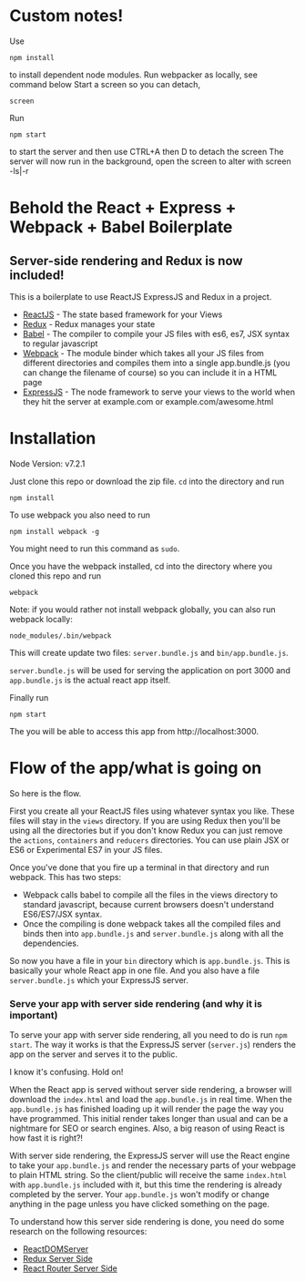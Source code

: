 # Custom notes!
Use 

	npm install
to install dependent node modules. Run webpacker as locally, see command below
Start a screen so you can detach, 

	screen
Run 

	npm start
to start the server and then use CTRL+A then D to detach the screen
The server will now run in the background, open the screen to alter with screen -ls|-r


# Behold the React + Express + Webpack + Babel Boilerplate
## Server-side rendering and Redux is now included!

This is a boilerplate to use ReactJS ExpressJS and Redux in a project.

- [ReactJS] - The state based framework for your Views
- [Redux] - Redux manages your state
- [Babel] - The compiler to compile your JS files with es6, es7, JSX syntax to regular javascript
- [Webpack] - The module binder which takes all your JS files from different directories and compiles them into a single app.bundle.js (you can change the filename of course) so you can include it in a HTML page
- [ExpressJS] - The node framework to serve your views to the world when they hit the server at example.com or example.com/awesome.html


# Installation

Node Version: v7.2.1

Just clone this repo or download the zip file. `cd` into the directory and run

    npm install

To use webpack you also need to run

    npm install webpack -g

You might need to run this command as `sudo`.

Once you have the webpack installed, cd into the directory where you cloned this repo and run

    webpack

Note: if you would rather not install webpack globally, you can also run webpack locally:

    node_modules/.bin/webpack

This will create update two files: `server.bundle.js` and `bin/app.bundle.js`.

`server.bundle.js` will be used for serving the application on port 3000 and `app.bundle.js` is the actual react app itself.

Finally run

    npm start

The you will be able to access this app from http://localhost:3000.

# Flow of the app/what is going on
So here is the flow.

First you create all your ReactJS files using whatever syntax you like. These files will stay in the `views` directory. If you are using Redux then you'll be using all the directories but if you don't know Redux you can just remove the `actions`, `containers` and `reducers` directories. You can use plain JSX or ES6 or Experimental ES7 in your JS files.

Once you've done that you fire up a terminal in that directory and run webpack. This has two steps:

- Webpack calls babel to compile all the files in the views directory to standard javascript, because current browsers doesn't understand ES6/ES7/JSX syntax.
- Once the compiling is done webpack takes all the compiled files and binds then into `app.bundle.js` and `server.bundle.js` along with all the dependencies.

So now you have a file in your `bin` directory which is `app.bundle.js`. This is basically your whole React app in one file. And you also have a file `server.bundle.js` which your ExpressJS server.

### Serve your app with server side rendering (and why it is important)

To serve your app with server side rendering, all you need to do is run `npm start`. The way it works is that the ExpressJS server (`server.js`) renders the app on the server and serves it to the public.

I know it's confusing. Hold on!

When the React app is served without server side rendering, a browser will download the `index.html` and load the `app.bundle.js` in real time. When the `app.bundle.js` has finished loading up it will render the page the way you have programmed. This initial render takes longer than usual and can be a nightmare for SEO or search engines. Also, a big reason of using React is how fast it is right?!

With server side rendering, the ExpressJS server will use the React engine to take your `app.bundle.js` and render the necessary parts of your webpage to plain HTML string. So the client/public will receive the same `index.html` with `app.bundle.js` included with it, but this time the rendering is already completed by the server. Your `app.bundle.js` won't modify or change anything in the page unless you have clicked something on the page.

To understand how this server side rendering is done, you need do some research on the following resources:

- [ReactDOMServer]
- [Redux Server Side]
- [React Router Server Side]


[ReactJS]: <https://facebook.github.io/react/>
[Babel]: <https://babeljs.io/>
[Webpack]: <https://webpack.github.io/>
[ExpressJS]: <http://expressjs.com/>
[Redux]: <http://redux.js.org/>
[ReactDOMServer]: <https://facebook.github.io/react/docs/react-dom-server.html>
[Redux Server Side]: <http://redux.js.org/docs/recipes/ServerRendering.html>
[React Router Server Side]: <https://github.com/ReactTraining/react-router/blob/master/docs/guides/ServerRendering.md>
